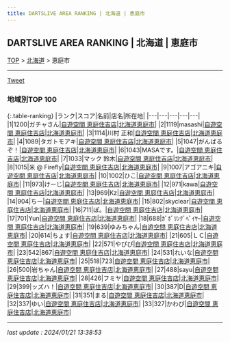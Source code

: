 ```yaml
---
title: DARTSLIVE AREA RANKING | 北海道 | 恵庭市
---
```

## DARTSLIVE AREA RANKING | 北海道 | 恵庭市

[TOP](/darts/rank/) > [北海道](/darts/rank/北海道/) > 恵庭市

___

<a href="https://twitter.com/share?ref_src=twsrc%5Etfw" data-text="DARTSLIVE AREA RANKING | 北海道恵庭市" class="twitter-share-button" data-via="DARTSLIVE" data-hashtags="DARTSLIVE" data-related="DARTSLIVE" data-show-count="false">Tweet</a>

### 地域別TOP 100

{:.table-ranking}
|ランク|スコア|名前|店名|所在地|
|---|---|---|---|---|
|1|1200|ガチャさん|<a href="https://search.dartslive.com/jp/shop/a14157150079cc52fec1ae84bb28bd87">自遊空間 恵庭住吉店</a>|<a href="/darts/rank/北海道/恵庭市">北海道恵庭市</a>|
|2|1119|masashi|<a href="https://search.dartslive.com/jp/shop/a14157150079cc52fec1ae84bb28bd87">自遊空間 恵庭住吉店</a>|<a href="/darts/rank/北海道/恵庭市">北海道恵庭市</a>|
|3|1114|川村 正和|<a href="https://search.dartslive.com/jp/shop/a14157150079cc52fec1ae84bb28bd87">自遊空間 恵庭住吉店</a>|<a href="/darts/rank/北海道/恵庭市">北海道恵庭市</a>|
|4|1089|タガトモアキ|<a href="https://search.dartslive.com/jp/shop/a14157150079cc52fec1ae84bb28bd87">自遊空間 恵庭住吉店</a>|<a href="/darts/rank/北海道/恵庭市">北海道恵庭市</a>|
|5|1047|がんばるぞ！|<a href="https://search.dartslive.com/jp/shop/a14157150079cc52fec1ae84bb28bd87">自遊空間 恵庭住吉店</a>|<a href="/darts/rank/北海道/恵庭市">北海道恵庭市</a>|
|6|1043|MASAです。|<a href="https://search.dartslive.com/jp/shop/a14157150079cc52fec1ae84bb28bd87">自遊空間 恵庭住吉店</a>|<a href="/darts/rank/北海道/恵庭市">北海道恵庭市</a>|
|7|1033|マック 鈴木|<a href="https://search.dartslive.com/jp/shop/a14157150079cc52fec1ae84bb28bd87">自遊空間 恵庭住吉店</a>|<a href="/darts/rank/北海道/恵庭市">北海道恵庭市</a>|
|8|1015|米 @ Firefly|<a href="https://search.dartslive.com/jp/shop/a14157150079cc52fec1ae84bb28bd87">自遊空間 恵庭住吉店</a>|<a href="/darts/rank/北海道/恵庭市">北海道恵庭市</a>|
|9|1007|アゴアニキ|<a href="https://search.dartslive.com/jp/shop/a14157150079cc52fec1ae84bb28bd87">自遊空間 恵庭住吉店</a>|<a href="/darts/rank/北海道/恵庭市">北海道恵庭市</a>|
|10|1002|ひこ|<a href="https://search.dartslive.com/jp/shop/a14157150079cc52fec1ae84bb28bd87">自遊空間 恵庭住吉店</a>|<a href="/darts/rank/北海道/恵庭市">北海道恵庭市</a>|
|11|973|けーじ|<a href="https://search.dartslive.com/jp/shop/a14157150079cc52fec1ae84bb28bd87">自遊空間 恵庭住吉店</a>|<a href="/darts/rank/北海道/恵庭市">北海道恵庭市</a>|
|12|971|kawa|<a href="https://search.dartslive.com/jp/shop/a14157150079cc52fec1ae84bb28bd87">自遊空間 恵庭住吉店</a>|<a href="/darts/rank/北海道/恵庭市">北海道恵庭市</a>|
|13|969|Kz|<a href="https://search.dartslive.com/jp/shop/a14157150079cc52fec1ae84bb28bd87">自遊空間 恵庭住吉店</a>|<a href="/darts/rank/北海道/恵庭市">北海道恵庭市</a>|
|14|904|ちー|<a href="https://search.dartslive.com/jp/shop/a14157150079cc52fec1ae84bb28bd87">自遊空間 恵庭住吉店</a>|<a href="/darts/rank/北海道/恵庭市">北海道恵庭市</a>|
|15|802|skyclear|<a href="https://search.dartslive.com/jp/shop/a14157150079cc52fec1ae84bb28bd87">自遊空間 恵庭住吉店</a>|<a href="/darts/rank/北海道/恵庭市">北海道恵庭市</a>|
|16|711|ぽ。|<a href="https://search.dartslive.com/jp/shop/a14157150079cc52fec1ae84bb28bd87">自遊空間 恵庭住吉店</a>|<a href="/darts/rank/北海道/恵庭市">北海道恵庭市</a>|
|17|701|Yun|<a href="https://search.dartslive.com/jp/shop/a14157150079cc52fec1ae84bb28bd87">自遊空間 恵庭住吉店</a>|<a href="/darts/rank/北海道/恵庭市">北海道恵庭市</a>|
|18|688|ｶﾞﾎﾞﾘﾝｸﾞﾍﾞｲﾔｰ|<a href="https://search.dartslive.com/jp/shop/a14157150079cc52fec1ae84bb28bd87">自遊空間 恵庭住吉店</a>|<a href="/darts/rank/北海道/恵庭市">北海道恵庭市</a>|
|19|639|ゆみちゃん|<a href="https://search.dartslive.com/jp/shop/a14157150079cc52fec1ae84bb28bd87">自遊空間 恵庭住吉店</a>|<a href="/darts/rank/北海道/恵庭市">北海道恵庭市</a>|
|20|614|ちょす|<a href="https://search.dartslive.com/jp/shop/a14157150079cc52fec1ae84bb28bd87">自遊空間 恵庭住吉店</a>|<a href="/darts/rank/北海道/恵庭市">北海道恵庭市</a>|
|21|605|ＬＣ|<a href="https://search.dartslive.com/jp/shop/a14157150079cc52fec1ae84bb28bd87">自遊空間 恵庭住吉店</a>|<a href="/darts/rank/北海道/恵庭市">北海道恵庭市</a>|
|22|571|やぴぴ|<a href="https://search.dartslive.com/jp/shop/a14157150079cc52fec1ae84bb28bd87">自遊空間 恵庭住吉店</a>|<a href="/darts/rank/北海道/恵庭市">北海道恵庭市</a>|
|23|542|867|<a href="https://search.dartslive.com/jp/shop/a14157150079cc52fec1ae84bb28bd87">自遊空間 恵庭住吉店</a>|<a href="/darts/rank/北海道/恵庭市">北海道恵庭市</a>|
|24|531|れいな|<a href="https://search.dartslive.com/jp/shop/a14157150079cc52fec1ae84bb28bd87">自遊空間 恵庭住吉店</a>|<a href="/darts/rank/北海道/恵庭市">北海道恵庭市</a>|
|25|518|723|<a href="https://search.dartslive.com/jp/shop/a14157150079cc52fec1ae84bb28bd87">自遊空間 恵庭住吉店</a>|<a href="/darts/rank/北海道/恵庭市">北海道恵庭市</a>|
|26|500|岩ちゃん|<a href="https://search.dartslive.com/jp/shop/a14157150079cc52fec1ae84bb28bd87">自遊空間 恵庭住吉店</a>|<a href="/darts/rank/北海道/恵庭市">北海道恵庭市</a>|
|27|488|sayu|<a href="https://search.dartslive.com/jp/shop/a14157150079cc52fec1ae84bb28bd87">自遊空間 恵庭住吉店</a>|<a href="/darts/rank/北海道/恵庭市">北海道恵庭市</a>|
|28|426|フミヤ|<a href="https://search.dartslive.com/jp/shop/a14157150079cc52fec1ae84bb28bd87">自遊空間 恵庭住吉店</a>|<a href="/darts/rank/北海道/恵庭市">北海道恵庭市</a>|
|29|399|ッズハ！|<a href="https://search.dartslive.com/jp/shop/a14157150079cc52fec1ae84bb28bd87">自遊空間 恵庭住吉店</a>|<a href="/darts/rank/北海道/恵庭市">北海道恵庭市</a>|
|30|387|D|<a href="https://search.dartslive.com/jp/shop/a14157150079cc52fec1ae84bb28bd87">自遊空間 恵庭住吉店</a>|<a href="/darts/rank/北海道/恵庭市">北海道恵庭市</a>|
|31|351|まる|<a href="https://search.dartslive.com/jp/shop/a14157150079cc52fec1ae84bb28bd87">自遊空間 恵庭住吉店</a>|<a href="/darts/rank/北海道/恵庭市">北海道恵庭市</a>|
|32|337|ゆい|<a href="https://search.dartslive.com/jp/shop/a14157150079cc52fec1ae84bb28bd87">自遊空間 恵庭住吉店</a>|<a href="/darts/rank/北海道/恵庭市">北海道恵庭市</a>|
|33|327|かわぴ|<a href="https://search.dartslive.com/jp/shop/a14157150079cc52fec1ae84bb28bd87">自遊空間 恵庭住吉店</a>|<a href="/darts/rank/北海道/恵庭市">北海道恵庭市</a>|



___

_last update : 2024/01/21 13:38:53_


<script src="https://cdnjs.cloudflare.com/ajax/libs/jquery/3.6.1/jquery.min.js" integrity="sha512-aVKKRRi/Q/YV+4mjoKBsE4x3H+BkegoM/em46NNlCqNTmUYADjBbeNefNxYV7giUp0VxICtqdrbqU7iVaeZNXA==" crossorigin="anonymous" referrerpolicy="no-referrer"></script>
<script src="https://cdnjs.cloudflare.com/ajax/libs/jquery.tablesorter/2.31.3/js/jquery.tablesorter.min.js" integrity="sha512-qzgd5cYSZcosqpzpn7zF2ZId8f/8CHmFKZ8j7mU4OUXTNRd5g+ZHBPsgKEwoqxCtdQvExE5LprwwPAgoicguNg==" crossorigin="anonymous" referrerpolicy="no-referrer"></script>
<link rel="stylesheet" href="https://cdnjs.cloudflare.com/ajax/libs/jquery.tablesorter/2.31.3/css/theme.default.min.css" integrity="sha512-wghhOJkjQX0Lh3NSWvNKeZ0ZpNn+SPVXX1Qyc9OCaogADktxrBiBdKGDoqVUOyhStvMBmJQ8ZdMHiR3wuEq8+w==" crossorigin="anonymous" referrerpolicy="no-referrer" />
<script>
$(function() {
    $(".table-ranking").tablesorter({sortList:[[0, 0]]});
});
</script>

<script async src="https://platform.twitter.com/widgets.js" charset="utf-8"></script>
